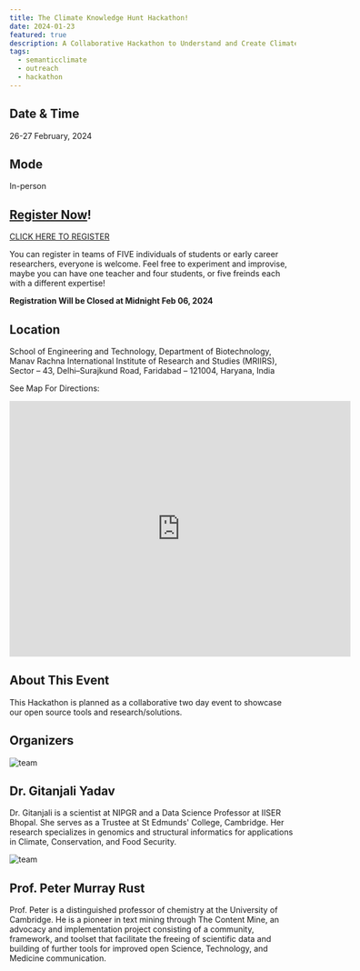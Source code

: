 ```yaml
---
title: The Climate Knowledge Hunt Hackathon!
date: 2024-01-23
featured: true
description: A Collaborative Hackathon to Understand and Create Climate Knowledge
tags:
  - semanticclimate
  - outreach
  - hackathon
---
```

## Date & Time

26-27 February, 2024

## Mode 
In-person

## [Register Now](https://forms.gle/nFG5gYHmAGyVbx5X6)!
[CLICK HERE TO REGISTER](https://forms.gle/nFG5gYHmAGyVbx5X6)

You can register in teams of FIVE individuals of students or early career researchers, everyone is welcome. Feel free to experiment and improvise, maybe you can have one teacher and four students, or five freinds each with a different expertise! 

<b>Registration Will be Closed at Midnight Feb 06, 2024 </b>

## Location 
School of Engineering and Technology, Department of Biotechnology, Manav Rachna International Institute of Research and Studies (MRIIRS), Sector – 43, Delhi–Surajkund Road, Faridabad – 121004, Haryana, India

See Map For Directions:

<iframe src="https://www.google.com/maps/embed?pb=!1m10!1m8!1m3!1d56127.48959827611!2d77.283747!3d28.450378!3m2!1i1024!2i768!4f13.1!5e0!3m2!1sen!2sus!4v1705773145598!5m2!1sen!2sus" width="600" height="450" style="border:0;" allowfullscreen="" loading="lazy" referrerpolicy="no-referrer-when-downgrade"></iframe>

## About This Event
This Hackathon is planned as a collaborative two day event to showcase our open source tools and research/solutions. 

## Organizers

<!-- New organizers -->
<div class="p-4 lg:w-full flex sm:flex-row flex-col items-center sm:justify-start justify-center text-center sm:text-left">
    <div class="flex-shrink-0">
        <img alt="team" class="rounded-lg w-24 h-24 object-cover object-center sm:mb-0 mb-4" src="/p/static/img/GY_photo.png" loading="lazy">
    </div>
    <div class="flex-grow sm:pl-8">
        <h2 class="title-font font-medium text-lg text-black">Dr. Gitanjali Yadav</h2>
        <p class="mb-3">Dr. Gitanjali is a scientist at NIPGR and a Data Science Professor at IISER Bhopal. She serves as a Trustee at St Edmunds' College, Cambridge. Her research specializes in genomics and structural informatics for applications in Climate, Conservation, and Food Security.</p>
    </div>
</div>
<div class="p-4 lg:w-full flex sm:flex-row flex-col items-center sm:justify-start justify-center text-center sm:text-left">
    <div class="flex-shrink-0">
        <img alt="team" class="rounded-lg w-24 h-24 object-cover object-center sm:mb-0 mb-4" src="/p/static/img/PMR_photo.png" loading="lazy">
    </div>
    <div class="flex-grow sm:pl-8">
        <h2 class="title-font font-medium text-lg text-black">Prof. Peter Murray Rust</h2>
        <p class="mb-3">Prof. Peter is a distinguished professor of chemistry at the University of Cambridge. He is a pioneer in text mining through The Content Mine, an advocacy and implementation project consisting of a community, framework, and toolset that facilitate the freeing of scientific data and building of further tools for improved open Science, Technology, and Medicine communication.</p>
    </div>
</div>


